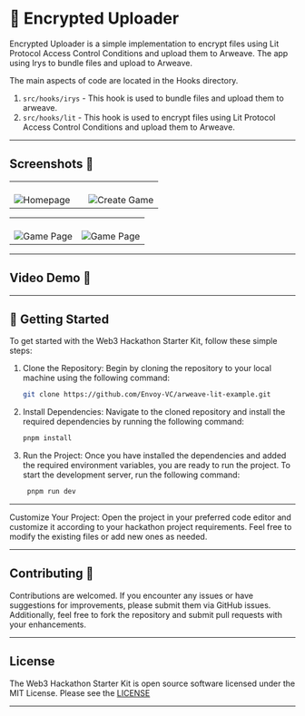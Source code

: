 # 🔐 Encrypted Uploader

Encrypted Uploader is a simple implementation to encrypt files using Lit Protocol Access Control Conditions and upload them to Arweave. The app using Irys to bundle files and upload to Arweave.

The main aspects of code are located in the Hooks directory.

1. `src/hooks/irys` - This hook is used to bundle files and upload them to arweave.
2. `src/hooks/lit` - This hook is used to encrypt files using Lit Protocol Access Control Conditions and upload them to Arweave.

---

## Screenshots 📸

<table>
  <tr>
    <td valign="top" width="50%">
      <br>
      <img src="https://i.ibb.co/Mg8vGtg/1.png" alt="Homepage" >
    </td>
    <td valign="top" width="50%">
      <br>
      <img src="https://i.ibb.co/NxsGTv8/2.png" alt="Create Game" >
    </td>
  </tr>
</table>

<table>
  <tr>
    <td valign="top" width="50%">
      <br>
      <img src="https://i.ibb.co/YWj5d0n/3.png" alt="Game Page" >
    </td>
    <td valign="top" width="50%">
      <br>
      <img src="https://i.ibb.co/hCtdR22/4.png" alt="Game Page" >
    </td>
  </tr>
</table>

---

## Video Demo 🎥

---

## 🚀 Getting Started

To get started with the Web3 Hackathon Starter Kit, follow these simple steps:

1. Clone the Repository: Begin by cloning the repository to your local machine using the following command:

   ```bash
   git clone https://github.com/Envoy-VC/arweave-lit-example.git
   ```

2. Install Dependencies: Navigate to the cloned repository and install the required dependencies by running the following command:

   ```bash
   pnpm install
   ```

3. Run the Project: Once you have installed the dependencies and added the required environment variables, you are ready to run the project. To start the development server, run the following command:

   ```bash
    pnpm run dev
   ```

---

Customize Your Project: Open the project in your preferred code editor and customize it according to your hackathon project requirements. Feel free to modify the existing files or add new ones as needed.

---

## Contributing 🤝

Contributions are welcomed. If you encounter any issues or have suggestions for improvements, please submit them via GitHub issues. Additionally, feel free to fork the repository and submit pull requests with your enhancements.

---

## License

The Web3 Hackathon Starter Kit is open source software licensed under the MIT License. Please see the [LICENSE](./LICENSE)

---
